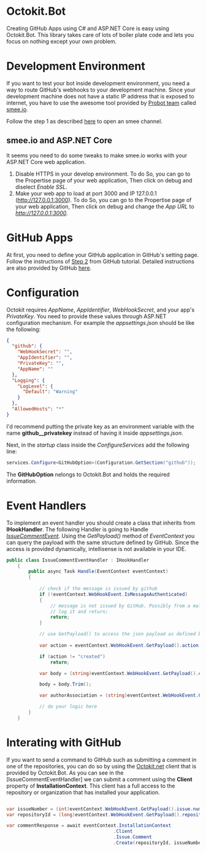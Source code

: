 # Octokit.Bot

Creating GitHub Apps using C# and ASP.NET Core is easy using Octokit.Bot. This library takes care of lots of boiler plate code and lets you focus on nothing except your own problem.

# Development Environment

If you want to test your bot inside development environment, you need a way to route GitHub's webhooks to your development machine. Since your development machine does not have a static IP address that is exposed to internet, you have to use the awesome tool provided by [Probot team](https://github.com/probot/probot) called [smee.io](https://github.com/probot/smee-client).

Follow the step 1 as described [here](https://developer.github.com/apps/quickstart-guides/setting-up-your-development-environment/#step-1-start-a-new-smee-channel) to open an smee channel.

## smee.io and ASP.NET Core

It seems you need to do some tweaks to make smee.io works with your ASP.NET Core web application.

 1. Disable HTTPS in your develop environment. To do So, you can go to the Propertise page of your web application, Then click on debug and diselect _Enable SSL_.
 2. Make your web app to load at port 3000 and IP 127.0.0.1 (http://127.0.0.1:3000). To do So, you can go to the Propertise page of your web application, Then click on debug and change the _App URL_ to _http://127.0.0.1:3000_.

# GitHub Apps

At first, you need to define your GitHub application in GitHub's setting page. Follow the instructions of [Step 2](https://developer.github.com/apps/quickstart-guides/setting-up-your-development-environment/#step-2-register-a-new-github-app) from GitHub tutorial. Detailed instructions are also provided by GitHub [here](https://developer.github.com/apps/building-github-apps/creating-a-github-app/).

# Configuration

Octokit requires _AppName_, _AppIdentifier_, _WebHookSecret_, and your app's _PrivateKey_. You need to provide these values through ASP.NET configuration mechanism. For example the _appsettings.json_ should be like the following:

```json
{
  "github": {
    "WebHookSecret": "",
    "AppIdentifier": "",
    "PrivateKey": "",
    "AppName": ""
  },
  "Logging": {
    "LogLevel": {
      "Default": "Warning"
    }
  },
  "AllowedHosts": "*"
}

```

I'd recommend putting the private key as an environment variable with the name **github__privatekey** instead of having it inside _appsettings.json_.

Next, in the _startup_ class inside the _ConfigureServices_ add the following line:

```C#
services.Configure<GitHubOption>(Configuration.GetSection("github"));
```

The **GitHubOption** nelongs to Octokit.Bot and holds the required information. 

# Event Handlers

To implement an event handler you should create a class that inherits from **IHookHandler**. The following Handler is going to Handle [_IssueCommentEvent_](https://developer.github.com/v3/activity/events/types/#issuecommentevent). Using the _GetPayload()_ method of _EventContext_ you can query the payload with the same structure defined by GitHub. Since the access is provided dynamically, intellisense is not available in your IDE.

```C#
public class IssueCommentEventHandler : IHookHandler
    {
        public async Task Handle(EventContext eventContext)
        {
        
            // check if the message is issued by github
            if (!eventContext.WebHookEvent.IsMessageAuthenticated)
            {
                // message is not issued by GitHub. Possibly from a malucious attacker.
                // log it and return;
                return;
            }

            // use GetPayload() to access the json payload as defined by GitHub
            
            var action = eventContext.WebHookEvent.GetPayload().action;

            if (action != "created")
                return;

            var body = (string)eventContext.WebHookEvent.GetPayload().comment.body;

            body = body.Trim();

            var authorAssociation = (string)eventContext.WebHookEvent.GetPayload().comment.author_association;

            // do your logic here
        }
    }
```

# Interating with GitHub

If you want to send a command to GitHub such as submitting a comment in one of the repositories, you can do so by using the [Octokit.net](https://github.com/octokit/octokit.net) client that is provided by Octokit.Bot. As you can see in the [IssueCommentEventHandler] we can submit a comment using the **Client** property of **InstallationContext**. This client has a full access to the repository or organization that has installed your application.

```C#

var issueNumber = (int)eventContext.WebHookEvent.GetPayload().issue.number;
var repositoryId = (long)eventContext.WebHookEvent.GetPayload().repository.id;

var commentResponse = await eventContext.InstallationContext
                                       .Client
                                       .Issue.Comment
                                       .Create(repositoryId, issueNumber, "Hello There");

```

# 
